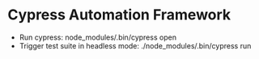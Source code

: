 # Cypress Automation Framework

- Run cypress: node_modules/.bin/cypress open
- Trigger test suite in headless mode: ./node_modules/.bin/cypress run
